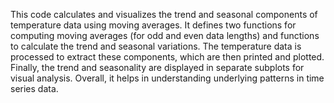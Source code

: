 This code calculates and visualizes the trend and seasonal components of temperature data using moving averages. It defines two functions for computing moving averages (for odd and even data lengths) and functions to calculate the trend and seasonal variations. The temperature data is processed to extract these components, which are then printed and plotted. Finally, the trend and seasonality are displayed in separate subplots for visual analysis. Overall, it helps in understanding underlying patterns in time series data.



